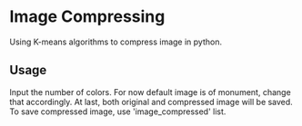 # Image Compressing

Using K-means algorithms to compress image in python.


## Usage

Input the number of colors.
For now default image is of monument, change that accordingly.
At last, both original and compressed image will be saved.
To save compressed image, use 'image_compressed' list.